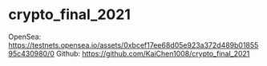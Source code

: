 # crypto_final_2021

OpenSea: https://testnets.opensea.io/assets/0xbcef17ee68d05e923a372d489b0185595c430980/0
Github: https://github.com/KaiChen1008/crypto_final_2021
